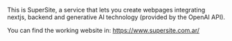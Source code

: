 This is SuperSite, a service that lets you create webpages integrating nextjs, backend and generative AI technology (provided by the OpenAI API).

You can find the working website in: https://www.supersite.com.ar/
